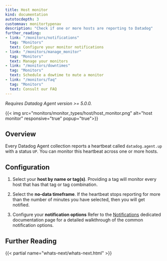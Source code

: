 ```yaml
---
title: Host monitor
kind: documentation
autotocdepth: 3
customnav: monitortypenav
description: "Check if one or more hosts are reporting to Datadog"
further_reading:
- link: "/monitors/notifications"
  tag: "Monitors"
  text: Configure your monitor notifications
- link: "/monitors/manage_monitor"
  tag: "Monitors"
  text: Manage your monitors
- link: "/monitors/downtimes"
  tag: "Monitors"
  text: Schedule a dowtime to mute a monitor
- link: "/monitors/faq"
  tag: "Monitors"
  text: Consult our FAQ
---
```


*Requires Datadog Agent version >= 5.0.0.*

{{< img src="monitors/monitor_types/host/host_monitor.png" alt="host monitor" responsive="true" popup="true">}}

## Overview

Every Datadog Agent collection reports a heartbeat called `datadog.agent.up`
with a status `UP`. You can monitor this heartbeat across one or more hosts.

## Configuration

1. Select your **host by name or tag(s)**. Providing a tag will monitor every host that has that tag or tag combination.

2. Select the **no-data timeframe**. If the heartbeat stops reporting for more than the number of minutes you have selected, then you will get notified.

3. Configure your **notification options** Refer to the [Notifications](monitors/notifications) dedicated documentation page for a detailed walkthrough of the common notification options.

## Further Reading 
{{< partial name="whats-next/whats-next.html" >}}